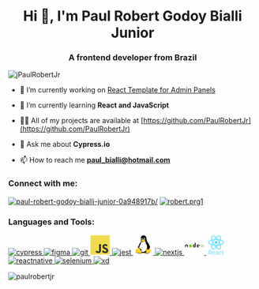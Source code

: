 <h1 align="center">Hi 👋, I'm Paul Robert Godoy Bialli Junior</h1>
<h3 align="center">A frontend developer from Brazil</h3>
<p align="left"> <img src="https://komarev.com/ghpvc/?username=PaulRobertJr&label=Profile%20views&color=0e75b6&style=flat" alt="jPaulRobertJr" /> </p>

- 🔭 I’m currently working on [React Template for Admin Panels](https://github.com/inovando/cra-template-inovando)

- 🌱 I’m currently learning **React and JavaScript**

- 👨‍💻 All of my projects are available at [https://github.com/PaulRobertJr](https://github.com/PaulRobertJr)

- 💬 Ask me about **Cypress.io**

- 📫 How to reach me **paul_bialli@hotmail.com**

<h3 align="left">Connect with me:</h3>
<p align="left">
<a href="https://linkedin.com/in/paul-robert-godoy-bialli-junior-0a948917b/" target="blank"><img align="center" src="https://cdn.jsdelivr.net/npm/simple-icons@3.0.1/icons/linkedin.svg" alt="paul-robert-godoy-bialli-junior-0a948917b/" height="30" width="40" /></a>
<a href="https://www.facebook.com/profile.php?id=100048437832165" target="blank"><img align="center" src="https://cdn.jsdelivr.net/npm/simple-icons@3.0.1/icons/facebook.svg" alt="robert.prg1" height="30" width="40" /></a>
</p>

<h3 align="left">Languages and Tools:</h3>
<p align="left"> <a href="https://www.cypress.io" target="_blank"> <img src="https://raw.githubusercontent.com/simple-icons/simple-icons/6e46ec1fc23b60c8fd0d2f2ff46db82e16dbd75f/icons/cypress.svg" alt="cypress" width="40" height="40"/> </a> <a href="https://www.figma.com/" target="_blank"> <img src="https://www.vectorlogo.zone/logos/figma/figma-icon.svg" alt="figma" width="40" height="40"/> </a> <a href="https://git-scm.com/" target="_blank"> <img src="https://www.vectorlogo.zone/logos/git-scm/git-scm-icon.svg" alt="git" width="40" height="40"/> </a> <a href="https://developer.mozilla.org/en-US/docs/Web/JavaScript" target="_blank"> <img src="https://raw.githubusercontent.com/devicons/devicon/master/icons/javascript/javascript-original.svg" alt="javascript" width="40" height="40"/> </a> <a href="https://jestjs.io" target="_blank"> <img src="https://www.vectorlogo.zone/logos/jestjsio/jestjsio-icon.svg" alt="jest" width="40" height="40"/> </a> <a href="https://www.linux.org/" target="_blank"> <img src="https://raw.githubusercontent.com/devicons/devicon/master/icons/linux/linux-original.svg" alt="linux" width="40" height="40"/> </a> <a href="https://nextjs.org/" target="_blank"> <img src="https://cdn.worldvectorlogo.com/logos/nextjs-3.svg" alt="nextjs" width="40" height="40"/> </a> <a href="https://nodejs.org" target="_blank"> <img src="https://raw.githubusercontent.com/devicons/devicon/master/icons/nodejs/nodejs-original-wordmark.svg" alt="nodejs" width="40" height="40"/> </a> <a href="https://reactjs.org/" target="_blank"> <img src="https://raw.githubusercontent.com/devicons/devicon/master/icons/react/react-original-wordmark.svg" alt="react" width="40" height="40"/> </a> <a href="https://reactnative.dev/" target="_blank"> <img src="https://reactnative.dev/img/header_logo.svg" alt="reactnative" width="40" height="40"/> </a> <a href="https://www.selenium.dev" target="_blank"> <img src="https://raw.githubusercontent.com/detain/svg-logos/780f25886640cef088af994181646db2f6b1a3f8/svg/selenium-logo.svg" alt="selenium" width="40" height="40"/> </a> <a href="https://www.adobe.com/products/xd.html" target="_blank"> <img src="https://cdn.worldvectorlogo.com/logos/adobe-xd.svg" alt="xd" width="40" height="40"/> </a> </p>

<p><img align="center" src="https://github-readme-stats.vercel.app/api/top-langs?username=paulrobertjr&show_icons=true&locale=en&layout=compact" alt="paulrobertjr" /></p>
